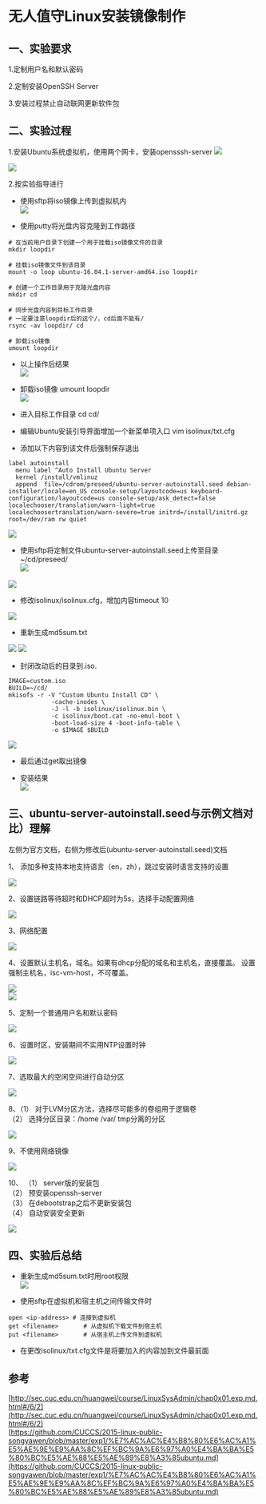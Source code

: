 # 无人值守Linux安装镜像制作

## 一、实验要求
1.定制用户名和默认密码

2.定制安装OpenSSH Server

3.安装过程禁止自动联网更新软件包

## 二、实验过程

1.安装Ubuntu系统虚拟机，使用两个网卡，安装opensssh-server
![](pic/01.png)

![](pic/11.png)


2.按实验指导进行  
- 使用sftp将iso镜像上传到虚拟机内   
![](pic/putiso.png)  


- 使用putty将光盘内容克隆到工作路径  

```
# 在当前用户目录下创建一个用于挂载iso镜像文件的目录
mkdir loopdir

# 挂载iso镜像文件到该目录
mount -o loop ubuntu-16.04.1-server-amd64.iso loopdir

# 创建一个工作目录用于克隆光盘内容
mkdir cd

# 同步光盘内容到目标工作目录
# 一定要注意loopdir后的这个/，cd后面不能有/
rsync -av loopdir/ cd

# 卸载iso镜像
umount loopdir  
```

- 以上操作后结果  
![](pic/clone.png)

- 卸载iso镜像
umount loopdir  
![](pic/ud1.png)

- 进入目标工作目录
cd cd/

- 编辑Ubuntu安装引导界面增加一个新菜单项入口
vim isolinux/txt.cfg    


- 添加以下内容到该文件后强制保存退出  
```  
label autoinstall
  menu label ^Auto Install Ubuntu Server
  kernel /install/vmlinuz
  append  file=/cdrom/preseed/ubuntu-server-autoinstall.seed debian-installer/locale=en_US console-setup/layoutcode=us keyboard-configuration/layoutcode=us console-setup/ask_detect=false localechooser/translation/warn-light=true localechoosertranslation/warn-severe=true initrd=/install/initrd.gz root=/dev/ram rw quiet  
```

 ![](pic/cfg.png)

- 使用sftp将定制文件ubuntu-server-autoinstall.seed上传至目录~/cd/preseed/   
 ![](pic/putseed.png)

 ![](pic/mvseed.png)   

- 修改isolinux/isolinux.cfg，增加内容timeout 10   

 ![](pic/timeout.png)   

- 重新生成md5sum.txt   

 ![](pic/md5.png)
 ![](pic/md51.png)

- 封闭改动后的目录到.iso.  
```     
IMAGE=custom.iso  
BUILD=~/cd/  
mkisofs -r -V "Custom Ubuntu Install CD" \
            -cache-inodes \
            -J -l -b isolinux/isolinux.bin \
            -c isolinux/boot.cat -no-emul-boot \
            -boot-load-size 4 -boot-info-table \
            -o $IMAGE $BUILD  
  ```  
  ![](pic/mk1.png)

- 最后通过get取出镜像

- 安装结果    
![](pic/finash.png)

## 三、ubuntu-server-autoinstall.seed与示例文档对比）理解  

左侧为官方文档，右侧为修改后(ubuntu-server-autoinstall.seed)文档

1、 添加多种支持本地支持语言（en，zh），跳过安装时语言支持的设置

![](pic/001.png)

2、设置链路等待超时和DHCP超时为5s，选择手动配置网络

![](pic/002.png)

3、网络配置

![](pic/003.png)  

4、设置默认主机名，域名。如果有dhcp分配的域名和主机名，直接覆盖。   设置强制主机名，isc-vm-host，不可覆盖。  

![](pic/004.png)  
![](pic/005.png)  

5、定制一个普通用户名和默认密码  

![](pic/006.png)  

6、设置时区，安装期间不实用NTP设置时钟  

![](pic/007.png)  

7、选取最大的空闲空间进行自动分区

![](pic/008.png)  

8、（1） 对于LVM分区方法，选择尽可能多的卷组用于逻辑卷    
（2） 选择分区目录：/home /var/ tmp分离的分区

![](pic/009.png)  

9、不使用网络镜像  

![](pic/010.png)  

10、 （1） server版的安装包  
（2） 预安装openssh-server  
（3） 在debootstrap之后不更新安装包  
（4） 自动安装安全更新

![](pic/011.png)  

## 四、实验后总结  
- 重新生成md5sum.txt时用root权限  
![](pic/md5.png)  

- 使用sftp在虚拟机和宿主机之间传输文件时  
```
open <ip-address> # 连接到虚拟机  
get <filename>       # 从虚拟机下载文件到宿主机  
put <filename>       # 从宿主机上传文件到虚拟机    
```  

- 在更改isolinux/txt.cfg文件是将要加入的内容加到文件最前面  

## 参考
[http://sec.cuc.edu.cn/huangwei/course/LinuxSysAdmin/chap0x01.exp.md.html#/6/2](http://sec.cuc.edu.cn/huangwei/course/LinuxSysAdmin/chap0x01.exp.md.html#/6/2)  
[https://github.com/CUCCS/2015-linux-public-songyawen/blob/master/exp1/%E7%AC%AC%E4%B8%80%E6%AC%A1%E5%AE%9E%E9%AA%8C%EF%BC%9A%E6%97%A0%E4%BA%BA%E5%80%BC%E5%AE%88%E5%AE%89%E8%A3%85ubuntu.md](https://github.com/CUCCS/2015-linux-public-songyawen/blob/master/exp1/%E7%AC%AC%E4%B8%80%E6%AC%A1%E5%AE%9E%E9%AA%8C%EF%BC%9A%E6%97%A0%E4%BA%BA%E5%80%BC%E5%AE%88%E5%AE%89%E8%A3%85ubuntu.md)
